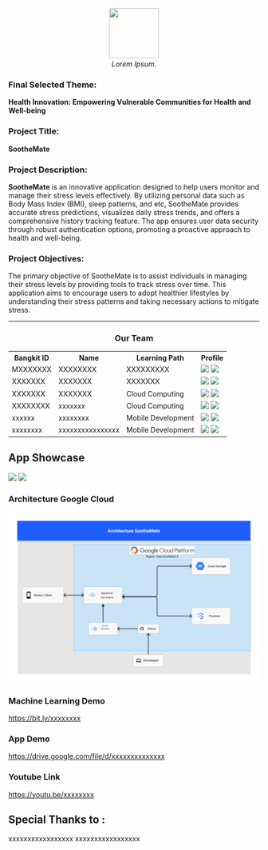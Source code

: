 <!-- # TechWaste
| ![logo men](https://media.discordapp.net/attachments/1023598916857499680/1114516345367842846/Group_40.png) |"A convenient way to manage your electronics waste."|
|--|--| -->

<div align="center">
  <img src="/assets/image.png" width="100" height="100"><br>
  <i>Lorem Ipsum.</i>
</div>

<!-- ### THE PORTAL
[Link to...](https://github.com/)  
[Link to...](https://github.com/)  
[Link to...](https://github.com/)  
[Link to...](https://github.com/) -->

<!-- # About Us
TechWas is a student-led organization dedicated to enhancing the management of e-waste disposals and increasing awareness of electronic waste. Our team of six members, divided into machine learning, cloud computing, and mobile development divisions, has developed an app to achieve our goal. -->

### Final Selected Theme:
**Health Innovation: Empowering Vulnerable Communities for Health and Well-being**

### Project Title:
**SootheMate**

### Project Description:
**SootheMate** is an innovative application designed to help users monitor and manage their stress levels effectively. By utilizing personal data such as Body Mass Index (BMI), sleep patterns, and etc, SootheMate provides accurate stress predictions, visualizes daily stress trends, and offers a comprehensive history tracking feature. The app ensures user data security through robust authentication options, promoting a proactive approach to health and well-being.

### Project Objectives:
The primary objective of SootheMate is to assist individuals in managing their stress levels by providing tools to track stress over time. This application aims to encourage users to adopt healthier lifestyles by understanding their stress patterns and taking necessary actions to mitigate stress.

---

<div align="center">
  <h3>Our Team</h3>
  <table align="center">
    <tr>
      <th>Bangkit ID</th>
      <th>Name</th>
      <th>Learning Path</th>
      <th>Profile</th>
    </tr>
    <tr>
      <td>MXXXXXXX</td>
      <td>XXXXXXXX</td>
      <td>XXXXXXXXX</td>
      <td>
        <a href="https://github.com/danielprasetyo7952"><img src="https://img.shields.io/badge/github-121013?style=for-the-badge&logo=github&logoColor=white"></a>
        <a href="https://www.linkedin.com/in/daniel-budi-prasetyo-333a82223/"><img src="https://img.shields.io/badge/linkedin-%230077B5.svg?style=for-the-badge&logo=linkedin&logoColor=white"></a>
      </td>
    </tr>
    <tr>
      <td>XXXXXXX</td>
      <td>XXXXXXX</td>
      <td>XXXXXXX</td>
      <td>
        <a href="https://github.com/caesariodito"><img src="https://img.shields.io/badge/github-121013?style=for-the-badge&logo=github&logoColor=white"></a>
        <a href="https://www.linkedin.com/in/caesariodito/"><img src="https://img.shields.io/badge/linkedin-%230077B5.svg?style=for-the-badge&logo=linkedin&logoColor=white"></a>
      </td>
    </tr>
    <tr>
      <td>XXXXXXX</td>
      <td>XXXXXXX</td>
      <td>Cloud Computing</td>
      <td>
        <a href="https://github.com/ghinaraihan"><img src="https://img.shields.io/badge/github-121013?style=for-the-badge&logo=github&logoColor=white"></a>
        <a href="https://www.linkedin.com/in/ghina-raihan1331/"><img src="https://img.shields.io/badge/linkedin-%230077B5.svg?style=for-the-badge&logo=linkedin&logoColor=white"></a>
      </td>
    </tr>
    <tr>
      <td>XXXXXXXX</td>
      <td>xxxxxxx</td>
      <td>Cloud Computing</td>
      <td>
        <a href="https://github.com/Riveong"><img src="https://img.shields.io/badge/github-121013?style=for-the-badge&logo=github&logoColor=white"></a>
        <a href="https://www.linkedin.com/in/ong-gabriel-riverine-susanto-8994b2266/"><img src="https://img.shields.io/badge/linkedin-%230077B5.svg?style=for-the-badge&logo=linkedin&logoColor=white"></a>
      </td>
    </tr>
    <tr>
      <td>xxxxxx</td>
      <td>xxxxxxxx</td>
      <td>Mobile Development</td>
      <td>
        <a href="https://github.com/ardwiinoo"><img src="https://img.shields.io/badge/github-121013?style=for-the-badge&logo=github&logoColor=white"></a>
        <a href="https://www.linkedin.com/in/arif-dwi-nugroho-596a951b2/"><img src="https://img.shields.io/badge/linkedin-%230077B5.svg?style=for-the-badge&logo=linkedin&logoColor=white"></a>
      </td>
    </tr>
    <tr>
      <td>xxxxxxxx</td>
      <td>xxxxxxxxxxxxxxxx</td>
      <td>Mobile Development</td>
      <td>
        <a href="https://github.com/ZhahranyC"><img src="https://img.shields.io/badge/github-121013?style=for-the-badge&logo=github&logoColor=white"></a>
        <a href="https://www.linkedin.com/in/chandra-rafli-665a18271/"><img src="https://img.shields.io/badge/linkedin-%230077B5.svg?style=for-the-badge&logo=linkedin&logoColor=white"></a>
      </td>
    </tr>
  </table>
</div>

<!-- ### TBA -->
## App Showcase
<a href="https://drive.google.com/file/d/10i52-0dJz4fIh3BtYg1PCg6QzIfozfe5/view"><img src="/assets/cover.png"></a>
<a href="https://drive.google.com/file/d/10i52-0dJz4fIh3BtYg1PCg6QzIfozfe5/view"><img src="/assets/pages.png"></a>

### Architecture Google Cloud
![Cloud Architecture](https://raw.githubusercontent.com/SootheMate-Capstone-Team-C241-PS363/.github/master/pictures/ArchitectureGCP.png)


### Machine Learning Demo  
https://bit.ly/xxxxxxxx  
### App Demo  
https://drive.google.com/file/d/xxxxxxxxxxxxxx
### Youtube Link
https://youtu.be/xxxxxxxx
## Special Thanks to :  
xxxxxxxxxxxxxxxxx
xxxxxxxxxxxxxxxxx
